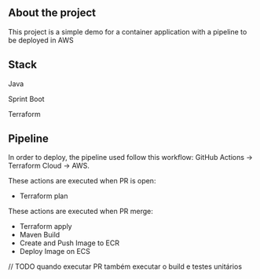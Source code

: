 ## About the project

This project is a simple demo for a container application with a pipeline to be deployed in AWS 

## Stack

Java

Sprint Boot

Terraform

## Pipeline

In order to deploy, the pipeline used follow this workflow: GitHub Actions -> Terraform Cloud -> AWS.

These actions are executed when PR is open:
- Terraform plan

These actions are executed when PR merge:
- Terraform apply
- Maven Build
- Create and Push Image to ECR
- Deploy Image on ECS


// TODO quando executar PR também executar o build e testes unitários